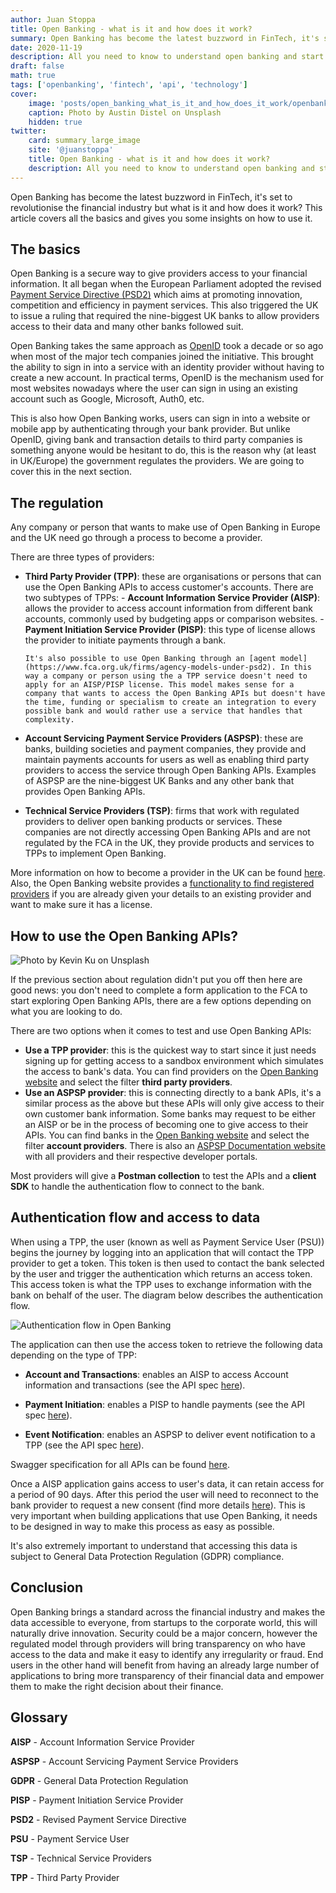 ```yaml
---
author: Juan Stoppa
title: Open Banking - what is it and how does it work?
summary: Open Banking has become the latest buzzword in FinTech, it's set to revolutionise the financial industry but what is it and how does it work?
date: 2020-11-19
description: All you need to know to understand open banking and start using it.
draft: false
math: true
tags: ['openbanking', 'fintech', 'api', 'technology']
cover:
    image: 'posts/open_banking_what_is_it_and_how_does_it_work/openbanking.jpg'
    caption: Photo by Austin Distel on Unsplash
    hidden: true
twitter:
    card: summary_large_image
    site: '@juanstoppa'
    title: Open Banking - what is it and how does it work?
    description: All you need to know to understand open banking and start using it
---
```


Open Banking has become the latest buzzword in FinTech, it's set to revolutionise the financial industry but what is it and how does it work? This article covers all the basics and gives you some insights on how to use it.

## The basics

Open Banking is a secure way to give providers access to your financial information. It all began when the European Parliament adopted the revised [Payment Service Directive (PSD2)](https://ec.europa.eu/commission/presscorner/detail/en/QANDA_19_5555) which aims at promoting innovation, competition and efficiency in payment services. This also triggered the UK to issue a ruling that required the nine-biggest UK banks to allow providers access to their data and many other banks followed suit.

Open Banking takes the same approach as [OpenID](https://openid.net/) took a decade or so ago when most of the major tech companies joined the initiative. This brought the ability to sign in into a service with an identity provider without having to create a new account. In practical terms, OpenID is the mechanism used for most websites nowadays where the user can sign in using an existing account such as Google, Microsoft, Auth0, etc.

This is also how Open Banking works, users can sign in into a website or mobile app by authenticating through your bank provider. But unlike OpenID, giving bank and transaction details to third party companies is something anyone would be hesitant to do, this is the reason why (at least in UK/Europe) the government regulates the providers. We are going to cover this in the next section.

## The regulation

Any company or person that wants to make use of Open Banking in Europe and the UK need go through a process to become a provider.

There are three types of providers:

-   **Third Party Provider (TPP)**: these are organisations or persons that can use the Open Banking APIs to access customer's accounts.
    There are two subtypes of TPPs: - **Account Information Service Provider (AISP)**: allows the provider to access account information from different bank accounts, commonly used by budgeting apps or comparison websites. - **Payment Initiation Service Provider (PISP)**: this type of license allows the provider to initiate payments through a bank.

        It's also possible to use Open Banking through an [agent model](https://www.fca.org.uk/firms/agency-models-under-psd2). In this way a company or person using the a TPP service doesn't need to apply for an AISP/PISP license. This model makes sense for a company that wants to access the Open Banking APIs but doesn't have the time, funding or specialism to create an integration to every possible bank and would rather use a service that handles that complexity.

-   **Account Servicing Payment Service Providers (ASPSP)**: these are banks, building societies and payment companies, they provide and maintain payments accounts for users as well as enabling third party providers to access the service through Open Banking APIs. Examples of ASPSP are the nine-biggest UK Banks and any other bank that provides Open Banking APIs.
-   **Technical Service Providers (TSP)**: firms that work with regulated providers to deliver open banking products or services. These companies are not directly accessing Open Banking APIs and are not regulated by the FCA in the UK, they provide products and services to TPPs to implement Open Banking.

More information on how to become a provider in the UK can be found [here](https://www.fca.org.uk/firms/apply/become-registered-account-information-service-provider). Also, the Open Banking website provides a [functionality to find registered providers](https://www.openbanking.org.uk/customers/regulated-providers/) if you are already given your details to an existing provider and want to make sure it has a license.

## How to use the Open Banking APIs?

![Photo by Kevin Ku on Unsplash](/posts/open_banking_what_is_it_and_how_does_it_work/how_to_use_open_banking.jpg)

If the previous section about regulation didn't put you off then here are good news: you don't need to complete a form application to the FCA to start exploring Open Banking APIs, there are a few options depending on what you are looking to do.

There are two options when it comes to test and use Open Banking APIs:

-   **Use a TPP provider**: this is the quickest way to start since it just needs signing up for getting access to a sandbox environment which simulates the access to bank's data. You can find providers on the [Open Banking website](https://www.openbanking.org.uk/customers/regulated-providers) and select the filter **third party providers**.
-   **Use an ASPSP provider**: this is connecting directly to a bank APIs, it's a similar process as the above but these APIs will only give access to their own customer bank information. Some banks may request to be either an AISP or be in the process of becoming one to give access to their APIs. You can find banks in the [Open Banking website](https://www.openbanking.org.uk/customers/regulated-providers) and select the filter **account providers**. There is also an [ASPSP Documentation website](https://openbanking.atlassian.net/wiki/spaces/AD/overview) with all providers and their respective developer portals.

Most providers will give a **Postman collection** to test the APIs and a **client SDK** to handle the authentication flow to connect to the bank.

## Authentication flow and access to data

When using a TPP, the user (known as well as Payment Service User (PSU)) begins the journey by logging into an application that will contact the TPP provider to get a token. This token is then used to contact the bank selected by the user and trigger the authentication which returns an access token. This access token is what the TPP uses to exchange information with the bank on behalf of the user. The diagram below describes the authentication flow.

![Authentication flow in Open Banking](/posts/open_banking_what_is_it_and_how_does_it_work/authentication_flow_open_banking.jpg)

The application can then use the access token to retrieve the following data depending on the type of TPP:

-   **Account and Transactions**: enables an AISP to access Account information and transactions (see the API spec [here](https://openbanking.atlassian.net/wiki/spaces/DZ/pages/1077805296/Account+and+Transaction+API+Specification+-+v3.1.2)).

-   **Payment Initiation**: enables a PISP to handle payments (see the API spec [here](https://openbanking.atlassian.net/wiki/spaces/DZ/pages/1077805743/Payment+Initiation+API+Specification+-+v3.1.2)).

-   **Event Notification**: enables an ASPSP to deliver event notification to a TPP (see the API spec [here](https://openbanking.atlassian.net/wiki/spaces/DZ/pages/1077806617/Event+Notification+API+Specification+-+v3.1.2)).

Swagger specification for all APIs can be found [here](https://github.com/OpenBankingUK/read-write-api-specs).

Once a AISP application gains access to user's data, it can retain access for a period of 90 days. After this period the user will need to reconnect to the bank provider to request a new consent (find more details [here](https://standards.openbanking.org.uk/customer-experience-guidelines/ais-core-journeys/refreshing-aisp-access/latest/)). This is very important when building applications that use Open Banking, it needs to be designed in way to make this process as easy as possible.

It's also extremely important to understand that accessing this data is subject to General Data Protection Regulation (GDPR) compliance.

## Conclusion

Open Banking brings a standard across the financial industry and makes the data accessible to everyone, from startups to the corporate world, this will naturally drive innovation. Security could be a major concern, however the regulated model through providers will bring transparency on who have access to the data and make it easy to identify any irregularity or fraud. End users in the other hand will benefit from having an already large number of applications to bring more transparency of their financial data and empower them to make the right decision about their finance.

## Glossary

**AISP** - Account Information Service Provider

**ASPSP** - Account Servicing Payment Service Providers

**GDPR** - General Data Protection Regulation

**PISP** - Payment Initiation Service Provider

**PSD2** - Revised Payment Service Directive

**PSU** - Payment Service User

**TSP** - Technical Service Providers

**TPP** - Third Party Provider
